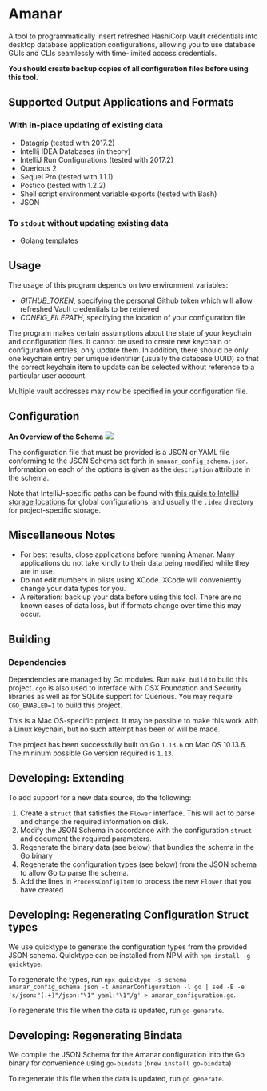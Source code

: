 Amanar
===

A tool to programmatically insert refreshed HashiCorp Vault credentials into desktop database application configurations, allowing you to use database GUIs and CLIs seamlessly with time-limited access credentials.

**You should create backup copies of all configuration files before using this tool.**

## Supported Output Applications and Formats

### With in-place updating of existing data

- Datagrip (tested with 2017.2)
- Intellij IDEA Databases (in theory)
- IntelliJ Run Configurations (tested with 2017.2)
- Querious 2
- Sequel Pro (tested with 1.1.1)
- Postico (tested with 1.2.2)
- Shell script environment variable exports (tested with Bash)
- JSON

### To `stdout` without updating existing data
- Golang templates

## Usage

The usage of this program depends on two environment variables:

- *GITHUB_TOKEN*, specifying the personal Github token which will allow refreshed Vault credentials to be retrieved
- *CONFIG_FILEPATH*, specifying the location of your configuration file

The program makes certain assumptions about the state of your keychain and configuration files. It cannot be used to create new keychain or configuration entries, only update them. In addition, there should be only one keychain entry per unique identifier (usually the database UUID) so that the correct keychain item to update can be selected without reference to a particular user account.

Multiple vault addresses may now be specified in your configuration file.

## Configuration

**An Overview of the Schema**
![](https://cl.ly/6a4a1f269ba8/Screen%20Shot%202018-09-13%20at%2012.03.19%20AM.png)

The configuration file that must be provided is a JSON or YAML file conforming to the JSON Schema set forth in `amanar_config_schema.json`. Information on each of the options is given as the `description` attribute in the schema.

Note that IntelliJ-specific paths can be found with [this guide to IntelliJ storage locations](https://www.jetbrains.com/help/idea/directories-used-by-intellij-idea-to-store-settings-caches-plugins-and-logs.html) for global configurations, and usually the `.idea` directory for project-specific storage.

## Miscellaneous Notes

- For best results, close applications before running Amanar. Many applications do not take kindly to their data being modified while they are in use.
- Do not edit numbers in plists using XCode. XCode will conveniently change your data types for you.
- A reiteration: back up your data before using this tool. There are no known cases of data loss, but if formats change over time this may occur.

## Building

### Dependencies

Dependencies are managed by Go modules. Run `make build` to build this project. `cgo` is also used to interface with OSX Foundation and Security libraries as well as for SQLite support for Querious. You may require `CGO_ENABLED=1` to build this project.

This is a Mac OS-specific project. It may be possible to make this work with a Linux keychain, but no such attempt has been or will be made.

The project has been successfully built on Go `1.13.6` on Mac OS 10.13.6. The mininum possible Go version required is `1.13`.


## Developing: Extending

To add support for a new data source, do the following:

1. Create a `struct` that satisfies the `Flower` interface. This will act to parse and change the required information on disk.
2. Modify the JSON Schema in accordance with the configuration `struct` and document the required parameters.
3. Regenerate the binary data (see below) that bundles the schema in the Go binary
4. Regenerate the configuration types (see below) from the JSON schema to allow Go to parse the schema.
5. Add the lines in `ProcessConfigItem` to process the new `Flower` that you have created

## Developing: Regenerating Configuration Struct types

We use quicktype to generate the configuration types from the provided JSON schema. Quicktype can be installed from NPM with `npm install -g quicktype`.

To regenerate the types, run `npx quicktype -s schema amanar_config_schema.json -t AmanarConfiguration -l go | sed -E -e 's/json:"(.+)"/json:"\1" yaml:"\1"/g' > amanar_configuration.go`.

To regenerate this file when the data is updated, run `go generate`.

## Developing: Regenerating Bindata

We compile the JSON Schema for the Amanar configuration into the Go binary for convenience using `go-bindata` (`brew install go-bindata`)

To regenerate this file when the data is updated, run `go generate`.
